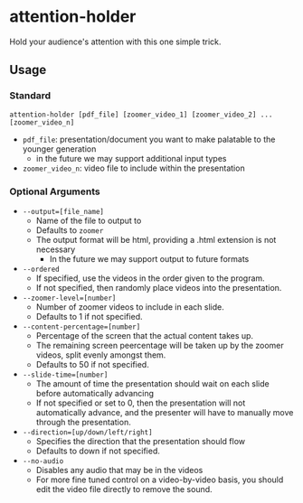 # attention-holder

Hold your audience's attention with this one simple trick.

<!-- add example of running the command with an example output slideshow  -->

## Usage

### Standard 
```
attention-holder [pdf_file] [zoomer_video_1] [zoomer_video_2] ... [zoomer_video_n]
```

- `pdf_file`: presentation/document you want to make palatable to the younger generation
    - in the future we may support additional input types
- `zoomer_video_n`: video file to include within the presentation

### Optional Arguments

- `--output=[file_name]`
    - Name of the file to output to
    - Defaults to `zoomer`
    - The output format will be html, providing a .html extension is not necessary
        - In the future we may support output to future formats
- `--ordered`
    - If specified, use the videos in the order given to the program. 
    - If not specified, then randomly place videos into the presentation.
- `--zoomer-level=[number]`
    - Number of zoomer videos to include in each slide.
    - Defaults to 1 if not specified.
- `--content-percentage=[number]`
    - Percentage of the screen that the actual content takes up.
    - The remaining screen peercentage will be taken up by the zoomer videos, split evenly amongst them.
    - Defaults to 50 if not specified.
- `--slide-time=[number]`
    - The amount of time the presentation should wait on each slide before automatically advancing
    - If not specified or set to 0, then the presentation will not automatically advance, and the presenter will have to manually move through the presentation.
- `--direction=[up/down/left/right]`
    - Specifies the direction that the presentation should flow
    - Defaults to down if not specified.
- `--no-audio`
    - Disables any audio that may be in the videos
    - For more fine tuned control on a video-by-video basis, you should edit the video file directly to remove the sound.

